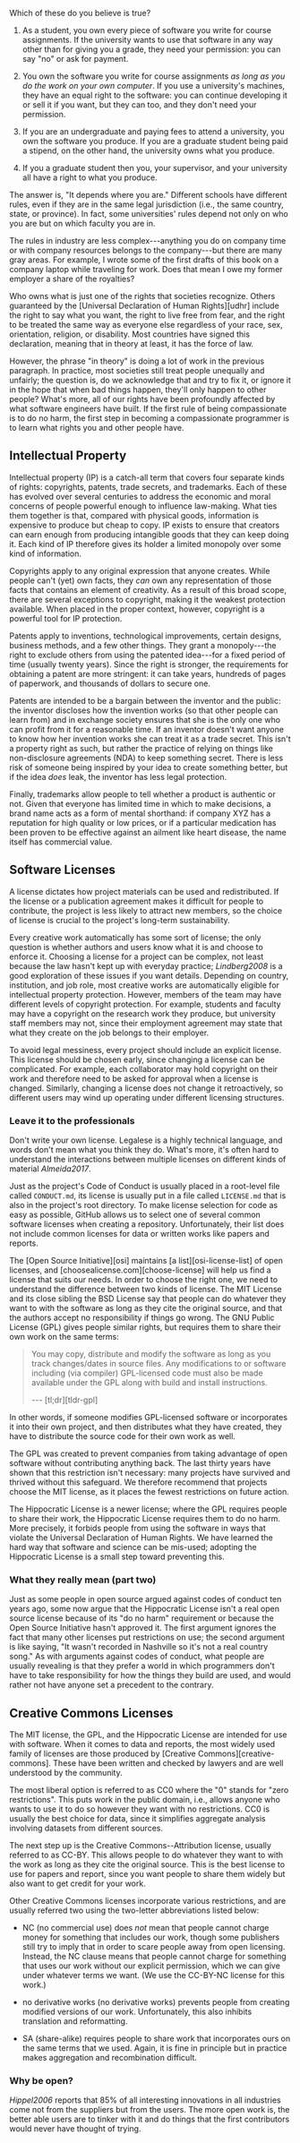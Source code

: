 ---
---

Which of these do you believe is true?

1.  As a student, you own every piece of software you write for course
    assignments.  If the university wants to use that software in any way other
    than for giving you a grade, they need your permission: you can say "no" or
    ask for payment.

1.  You own the software you write for course assignments *as long as you do
    the work on your own computer*. If you use a university's machines, they
    have an equal right to the software: you can continue developing it or
    sell it if you want, but they can too, and they don't need your permission.

1.  If you are an undergraduate and paying fees to attend a university, you
    own the software you produce. If you are a graduate student being paid a
    stipend, on the other hand, the university owns what you produce.

1.  If you a graduate student then you, your supervisor, and your university
    all have a right to what you produce.

The answer is, "It depends where you are."  Different schools have different
rules, even if they are in the same legal jurisdiction (i.e., the same country,
state, or province). In fact, some universities' rules depend not only on who
you are but on which faculty you are in.

The rules in industry are less complex---anything you do on company time or with
company resources belongs to the company---but there are many gray areas. For
example, I wrote some of the first drafts of this book on a company laptop while
traveling for work. Does that mean I owe my former employer a share of the
royalties?

Who owns what is just one of the rights that societies recognize.  Others
guaranteed by the <span i="Universal Declaration of Human Rights; human
rights">[Universal Declaration of Human Rights][udhr]</span> include the right
to say what you want, the right to live free from fear, and the right to be
treated the same way as everyone else regardless of your race, sex, orientation,
religion, or disability.  Most countries have signed this declaration, meaning
that in theory at least, it has the force of law.

However, the phrase "in theory" is doing a lot of work in the previous
paragraph.  In practice, most societies still treat people unequally and
unfairly; the question is, do we acknowledge that and try to fix it, or ignore
it in the hope that when bad things happen, they'll only happen to other people?
What's more, all of our rights have been profoundly affected by what software
engineers have built. If the first rule of being compassionate is to do no harm,
the first step in becoming a compassionate programmer is to learn what rights
you and other people have.

## Intellectual Property

<span g="intellectual_property" i="intellectual property">Intellectual
property</span> (IP) is a catch-all term that covers four separate kinds of
rights: copyrights, patents, trade secrets, and trademarks. Each of these has
evolved over several centuries to address the economic and moral concerns of
people powerful enough to influence law-making. What ties them together is that,
compared with physical goods, information is expensive to produce but cheap to
copy. IP exists to ensure that creators can earn enough from producing
intangible goods that they can keep doing it. Each kind of IP therefore gives
its holder a limited monopoly over some kind of information.

<span g="copyright" i="copyright; intellectual
property!copyright">Copyrights</span> apply to any original expression that
anyone creates. While people can't (yet) own facts, they *can* own any
representation of those facts that contains an element of creativity.  As a
result of this broad scope, there are several exceptions to copyright, making it
the weakest protection available. When placed in the proper context, however,
copyright is a powerful tool for IP protection.

<span g="patent" i="patent; intellectual property!patent">Patents</span> apply
to inventions, technological improvements, certain designs, business methods,
and a few other things. They grant a monopoly---the right to exclude others from
using the patented idea---for a fixed period of time (usually twenty years).
Since the right is stronger, the requirements for obtaining a patent are more
stringent: it can take years, hundreds of pages of paperwork, and thousands of
dollars to secure one.

Patents are intended to be a bargain between the inventor and the public: the
inventor discloses how the invention works (so that other people can learn from)
and in exchange society ensures that she is the only one who can profit from it
for a reasonable time. If an inventor doesn't want anyone to know how her
invention works she can treat it as a <span g="trade_secret" i="trade secret;
intellectual property!trade secret">trade secret</span>.  This isn't a property
right as such, but rather the practice of relying on things like <span
g="non_disclosure_agreement" i="non-disclosure agreement">non-disclosure
agreements</span> (NDA) to keep something secret. There is less risk of someone
being inspired by your idea to create something better, but if the idea *does*
leak, the inventor has less legal protection.

Finally, <span g="trademark" i="trademark; intellectual
property!trademark">trademarks</span> allow people to tell whether a product is
authentic or not. Given that everyone has limited time in which to make
decisions, a brand name acts as a form of mental shorthand: if company XYZ has a
reputation for high quality or low prices, or if a particular medication has
been proven to be effective against an ailment like heart disease, the name
itself has commercial value.

## Software Licenses

A <span g="license" i="license!software; software license">license</span>
dictates how project materials can be used and redistributed.  If the license or
a publication agreement makes it difficult for people to contribute, the project
is less likely to attract new members, so the choice of license is crucial to
the project's long-term sustainability.

Every creative work automatically has some sort of license; the only question is
whether authors and users know what it is and choose to enforce it.  Choosing a
license for a project can be complex, not least because the law hasn't kept up
with everyday practice; <cite>Lindberg2008</cite> is a good exploration of these
issues if you want details.  Depending on country, institution, and job role,
most creative works are automatically eligible for intellectual property
protection.  However, members of the team may have different levels of copyright
protection.  For example, students and faculty may have a copyright on the
research work they produce, but university staff members may not, since their
employment agreement may state that what they create on the job belongs to their
employer.

To avoid legal messiness, every project should include an explicit license.
This license should be chosen early, since changing a license can be
complicated.  For example, each collaborator may hold copyright on their work
and therefore need to be asked for approval when a license is changed.
Similarly, changing a license does not change it retroactively, so different
users may wind up operating under different licensing structures.

<div class="callout" markdown="1">

### Leave it to the professionals

<span i="license!why not to write your own">Don't write your own license.</span>
Legalese is a highly technical language, and words don't mean what you think
they do.  What's more, it's often hard to understand the interactions between
multiple licenses on different kinds of material <cite>Almeida2017</cite>.

</div>

Just as the project's Code of Conduct is usually placed in a root-level file
called <span i="CONDUCT file">`CONDUCT.md`</span>, its license is usually put in
a file called <span i="LICENSE file">`LICENSE.md`</span> that is also in the
project's root directory.  To make license selection for code as easy as
possible, GitHub allows us to select one of several common software licenses
when creating a repository.  Unfortunately, their list does not include common
licenses for data or written works like papers and reports.

The <span i="Open Source Initiative">[Open Source Initiative][osi]</span>
maintains [a list][osi-license-list] of <span g="open_license" i="software
license!open">open licenses</span>, and [choosealicense.com][choose-license]
will help us find a license that suits our needs.  In order to choose the right
one, we need to understand the difference between two kinds of license.  The
<span g="mit_license" i="MIT License; software license!MIT License">MIT
License</span> and its close sibling the <span g="bsd_license" i="BSD License;
software license!BSD License">BSD License</span> say that people can do whatever
they want to with the software as long as they cite the original source, and
that the authors accept no responsibility if things go wrong.  The <span g="gpl"
i="GNU Public License (GPL); software license!GNU Public License (GPL)">GNU
Public License</span> (GPL) gives people similar rights, but requires them to
share their own work on the same terms:

<blockquote markdown="1">

You may copy, distribute and modify the software as long as you track
changes/dates in source files.  Any modifications to or software including
(via compiler) GPL-licensed code must also be made available under the GPL
along with build and install instructions.

--- [tl;dr][tldr-gpl]

</blockquote>

In other words, if someone modifies GPL-licensed software or incorporates it
into their own project, and then distributes what they have created, they have
to distribute the source code for their own work as well.

The GPL was created to prevent companies from taking advantage of open software
without contributing anything back.  The last thirty years have shown that this
restriction isn't necessary: many projects have survived and thrived without
this safeguard.  We therefore <span i="software license!why to use the MIT
License">recommend</span> that projects choose the MIT license, as it places the
fewest restrictions on future action.

The <span g="hippocratic_license" i="Hippocratic License; software
license!Hippocratic License">Hippocratic License</span> is a newer license;
where the GPL requires people to share their work, the Hippocratic License
requires them to do no harm.  More precisely, it forbids people from using the
software in ways that violate the <span i="Universal Declaration of Human
Rights">Universal Declaration of Human Rights</span>.  We have learned the hard
way that software and science can be mis-used; adopting the Hippocratic License
is a small step toward preventing this.

<div class="callout" markdown="1">

### What they really mean (part two)

Just as some people in open source argued against codes of conduct ten years
ago, some now argue that the Hippocratic License isn't a real open source
license because of its "do no harm" requirement or because the Open Source
Initiative hasn't approved it. The first argument ignores the fact that many
other licenses put restrictions on use; the second argument is like saying, "It
wasn't recorded in Nashville so it's not a real country song."  As with
arguments against codes of conduct, what people are usually revealing is that
they prefer a world in which programmers don't have to take responsibility for
how the things they build are used, and would rather not have anyone set a
precedent to the contrary.

</div>

## Creative Commons Licenses

The MIT license, the GPL, and the Hippocratic License are intended for use with
software.  When it comes to data and reports, the most widely used family of
licenses are those produced by <span i="Creative Commons">[Creative
Commons][creative-commons]</span>.  These have been written and checked by
lawyers and are well understood by the community.

The most liberal option is referred to as <span g="cc0" i="Creative Commons!CC0
license; CC0 license">CC0</span> where the "0" stands for "zero restrictions".
This puts work in the public domain, i.e., allows anyone who wants to use it to
do so however they want with no restrictions.  CC0 is usually the best choice
for data, since it simplifies aggregate analysis involving datasets from
different sources.

The next step up is the Creative Commons--Attribution license, usually referred
to as <span g="cc_by" i="Creative Commons!CC-BY license; CC-BY
license">CC-BY</span>. This allows people to do whatever they want to with the
work as long as they cite the original source.  This is the best license to use
for papers and report, since you want people to share them widely but also want
to get credit for your work.

Other Creative Commons licenses incorporate various restrictions, and are
usually referred two using the two-letter abbreviations listed below:

-   <span i="Creative Commons!no commercial use">NC (no commercial use)</span>
    does *not* mean that people cannot charge money for something that includes
    our work, though some publishers still try to imply that in order to scare
    people away from open licensing.  Instead, the NC clause means that people
    cannot charge for something that uses our work without our explicit
    permission, which we can give under whatever terms we want.  (We use the
    CC-BY-NC license for this work.)

-   <span i="Creative Commons!ND clause">no derivative works (no derivative
    works)</span> prevents people from creating modified versions of our work.
    Unfortunately, this also inhibits translation and reformatting.

-   <span i="Creative Commons!share-alike">SA (share-alike)</span> requires people
    to share work that incorporates ours on the same terms that we used.  Again,
    it is fine in principle but in practice makes aggregation and recombination
    difficult.

<div class="callout" markdown="1">

### Why be open?

<cite>Hippel2006</cite> reports that 85% of all interesting innovations in all
industries come not from the suppliers but from the users.  The more open work
is, the better able users are to tinker with it and do things that the first
contributors would never have thought of trying.

</div>
